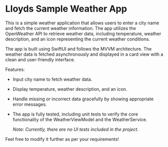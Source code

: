 # Lloyds Sample Weather App
This is a simple weather application that allows users to enter a city name and fetch the current weather information. The app utilizes the OpenWeather API to retrieve weather data, including temperature, weather description, and an icon representing the current weather conditions.

The app is built using SwiftUI and follows the MVVM architecture. The weather data is fetched asynchronously and displayed in a card view with a clean and user-friendly interface.

Features:
* Input city name to fetch weather data.
* Display temperature, weather description, and an icon.
* Handle missing or incorrect data gracefully by showing appropriate error messages.
* The app is fully tested, including unit tests to verify the core functionality of the WeatherViewModel and the WeatherService.
  
  *Note: Currently, there are no UI tests included in the project.*

Feel free to modify it further as per your requirements!
